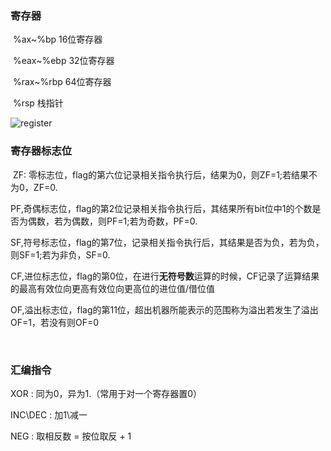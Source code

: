 ### 寄存器

​	%ax~%bp		16位寄存器

​	%eax~%ebp	32位寄存器

​	%rax~%rbp	64位寄存器

​	%rsp	栈指针

![register](E:\StudyNote\image\register.png)



### 寄存器标志位

​	ZF: 零标志位，flag的第六位记录相关指令执行后，结果为0，则ZF=1;若结果不为0，ZF=0.

​	PF,奇偶标志位，flag的第2位记录相关指令执行后，其结果所有bit位中1的个数是否为偶数，若为偶数，则PF=1;若为奇数，PF=0.

​	SF,符号标志位，flag的第7位，记录相关指令执行后，其结果是否为负，若为负，则SF=1;若为非负，SF=0.

​	CF,进位标志位，flag的第0位，在进行**无符号数**运算的时候，CF记录了运算结果的最高有效位向更高有效位向更高位的进位值/借位值

​	OF,溢出标志位，flag的第11位，超出机器所能表示的范围称为溢出若发生了溢出OF=1，若没有则OF=0

​	

### 汇编指令

XOR : 同为0，异为1.（常用于对一个寄存器置0）

INC\DEC : 加1\减一

NEG : 取相反数     =      按位取反 + 1